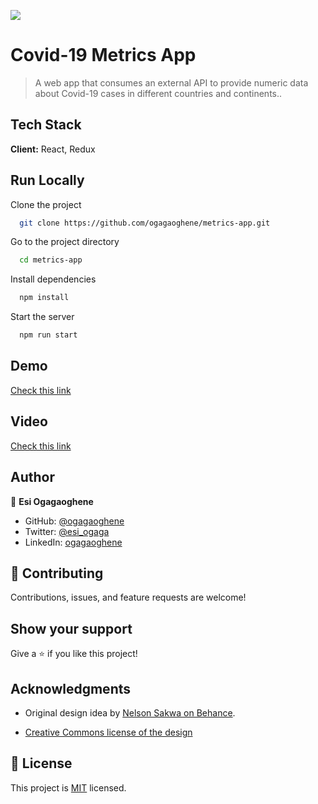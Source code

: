 ![](https://img.shields.io/badge/Microverse-blueviolet)

# Covid-19 Metrics App

> A web app that consumes an external API to provide numeric data about Covid-19 cases in different countries and continents..

## Tech Stack

**Client:** React, Redux

## Run Locally
Clone the project

```bash
  git clone https://github.com/ogagaoghene/metrics-app.git
```
Go to the project directory

```bash
  cd metrics-app
```
Install dependencies

```bash
  npm install
```

Start the server

```bash
  npm run start
```

## Demo

[Check this link](https://ogagaoghene-metrics-app.netlify.app/)

## Video

[Check this link](https://www.loom.com/share/3a497618c1744460beab392cce23b88f)

## Author

👤 **Esi Ogagaoghene**

- GitHub: [@ogagaoghene](https://github.com/ogagaoghene)
- Twitter: [@esi_ogaga](https://twitter.com/esi_ogaga)
- LinkedIn: [ogagaoghene](https://linkedin.com/in/ogagaoghene-esi-7a478647)

## 🤝 Contributing

Contributions, issues, and feature requests are welcome!

## Show your support

Give a ⭐️ if you like this project!

## Acknowledgments

- Original design idea by [Nelson Sakwa on Behance](https://www.behance.net/sakwadesignstudio).

- [Creative Commons license of the design](https://creativecommons.org/licenses/by-nc/4.0/) 

## 📝 License

This project is [MIT](./LICENCE) licensed.








